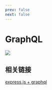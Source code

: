 ```yaml
---
prev: false
next: false
---
```


# GraphQL

![](/static/skill-images/web-backend--graphql.png)

## 相关链接

[express.js + graphql](https://zenn.dev/osawa_koki/books/f3a06800725213/viewer/04_use-graphql-codegen)
